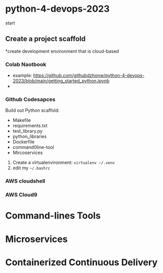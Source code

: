 # python-4-devops-2023
start

## Create a project scaffold
*create development environment that is cloud-based
### Colab Naotbook
* example: https://github.com/githubdzhonw/python-4-devops-2023/blob/main/getting_started_python.ipynb
* 
### Github Codesapces
Build out Python scaffold:
* Makefile
* requirements.txt
* test_library.py
* python_libraries
* Dockerfile
* command0line-tool
* Mircoservices

1. Create a virtualenvironment: `virtualenv ~/.venv`
2. edit my `~/.bashrc`

### AWS cloudshell

### AWS Cloud9

# Command-lines Tools

# Microservices

# Containerized Continuous Delivery

